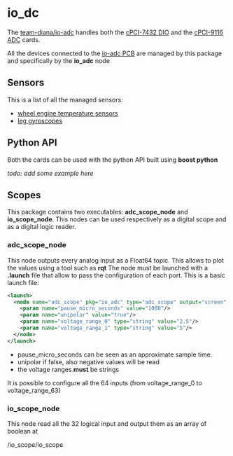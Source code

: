 # io_dc

The [team-diana/io-adc](https://github.com/team-diana/io-adc) handles both the 
[cPCI-7432 DIO](./cpci-7432.md) and the [cPCI-9116 ADC](./cpci-9116.md) cards.

All the devices connected to the [io-adc PCB](io_adc_pcb.md) are managed by this
package and specifically by the **io_adc** node

## Sensors

This is a list of all the managed sensors:

 * [wheel engine temperature sensors](wheel_engine_temperature_sensor.md)
 * [leg gyroscopes](mma7361lc.md)

## Python API

Both the cards can be used with the python API built using **boost python**

*todo: add some example here*

## Scopes

This package contains two executables: **adc_scope_node**  and  **io_scope_node**.
This nodes can be used respectively as a digital scope and as a digital logic reader.

### adc_scope_node

This node outputs every analog input as a Float64 topic. This allows to plot the 
values using a tool such as **rqt**
The node must be launched with a **.launch** file that allow to pass the configuration
of each port. This is a basic launch file:

```xml
<launch>
  <node name="adc_scope" pkg="io_adc" type="adc_scope" output="screen" cwd="node" args="">
    <param name="pause_micro_seconds" value="1000"/>
    <param name="unipolar" value="true"/>
    <param name="voltage_range_0" type="string" value="2.5"/>
    <param name="voltage_range_1" type="string" value="5"/>
  </node>
</launch>
```

- pause_micro_seconds can be seen as an approximate sample time. 
- unipolar if false, also negative values will be read
- the voltage ranges **must** be strings

It is possible to configure all the 64 inputs 
(from voltage_range_0 to voltage_range_63)

### io_scope_node

This node read all the 32 logical input and output them as an array
of boolean at 

/io_scope/io_scope
